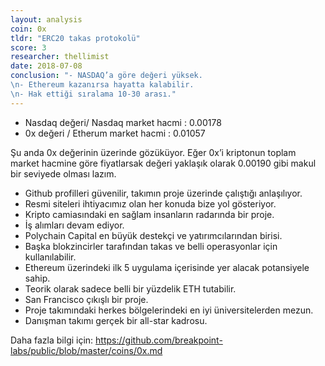 ```yaml
---
layout: analysis
coin: 0x
tldr: "ERC20 takas protokolü"
score: 3
researcher: thellimist
date: 2018-07-08
conclusion: "- NASDAQ’a göre değeri yüksek.
\n- Ethereum kazanırsa hayatta kalabilir.
\n- Hak ettiği sıralama 10-30 arası."
---
```


- Nasdaq değeri/ Nasdaq market hacmi : 0.00178
- 0x değeri / Etherum market hacmi : 0.01057

Şu anda 0x değerinin üzerinde gözüküyor. Eğer 0x’i kriptonun toplam market hacmine göre fiyatlarsak değeri yaklaşık olarak 0.00190 gibi makul bir seviyede olması lazım.

- Github profilleri güvenilir, takımın proje üzerinde çalıştığı anlaşılıyor.
- Resmi siteleri ihtiyacımız olan her konuda bize yol gösteriyor.
- Kripto camiasındaki en sağlam insanların radarında bir proje.
- İş alımları devam ediyor.
- Polychain Capital en büyük destekçi ve yatırımcılarından birisi.
- Başka blokzincirler tarafından takas ve belli operasyonlar için kullanılabilir.
- Ethereum üzerindeki ilk 5 uygulama içerisinde yer alacak potansiyele sahip.
- Teorik olarak sadece belli bir yüzdelik ETH tutabilir.
- San Francisco çıkışlı bir proje.
- Proje takımındaki herkes bölgelerindeki en iyi üniversitelerden mezun.
- Danışman takımı gerçek bir all-star kadrosu.

Daha fazla bilgi için: https://github.com/breakpoint-labs/public/blob/master/coins/0x.md
